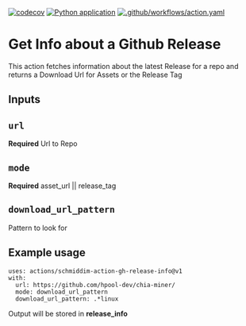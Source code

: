 [![codecov](https://codecov.io/gh/schmiddim/action-gh-release-info/branch/master/graph/badge.svg?token=LN3DTGWBJN)](https://codecov.io/gh/schmiddim/action-gh-release-info)
[![Python application](https://github.com/schmiddim/action-gh-release-info/actions/workflows/python-app.yaml/badge.svg)](https://github.com/schmiddim/action-gh-release-info/actions/workflows/python-app.yaml)
[![.github/workflows/action.yaml](https://github.com/schmiddim/action-gh-release-info/actions/workflows/action.yaml/badge.svg)](https://github.com/schmiddim/action-gh-release-info/actions/workflows/action.yaml)

# Get Info about a Github Release

This action fetches information about the latest Release for a repo and returns a Download Url for Assets or the Release Tag

## Inputs

## `url`

**Required** Url to Repo
## `mode`

**Required**  asset_url || release_tag
## `download_url_pattern`

Pattern to look for 
## Example usage
```
uses: actions/schmiddim-action-gh-release-info@v1
with:
  url: https://github.com/hpool-dev/chia-miner/
  mode: download_url_pattern
  download_url_pattern: .*linux
```

Output will be stored in **release_info**
